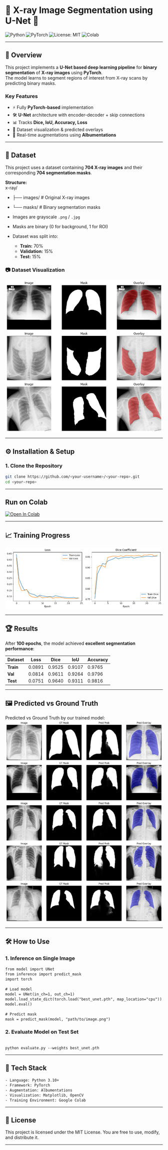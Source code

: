# 🩻 X-ray Image Segmentation using U-Net 🧠  

![Python](https://img.shields.io/badge/Python-3.9%2B-blue?logo=python&logoColor=white)
![PyTorch](https://img.shields.io/badge/PyTorch-1.12+-ee4c2c?logo=pytorch&logoColor=white)
![License: MIT](https://img.shields.io/badge/License-MIT-green.svg)
![Colab](https://img.shields.io/badge/Run%20on-Colab-orange?logo=googlecolab)

---

## 📌 Overview  
This project implements a **U-Net based deep learning pipeline** for **binary segmentation** of **X-ray images** using **PyTorch**.  
The model learns to segment regions of interest from X-ray scans by predicting binary masks.  

### **Key Features**
- ⚡ Fully **PyTorch-based** implementation  
- 🛠️ **U-Net** architecture with encoder-decoder + skip connections  
- 📊 Tracks **Dice, IoU, Accuracy, Loss**  
- 🧪 Dataset visualization & predicted overlays  
- 🎨 Real-time augmentations using **Albumentations**  

---

## 📂 Dataset  

This project uses a dataset containing **704 X-ray images** and their corresponding **704 segmentation masks**.  

**Structure:**  
x-ray/
- ├── images/ # Original X-ray images
- └── masks/ # Binary segmentation masks


- Images are grayscale `.png` / `.jpg`
- Masks are binary (0 for background, 1 for ROI)
- Dataset was split into:
  - **Train:** 70%
  - **Validation:** 15%
  - **Test:** 15%

### 📷 Dataset Visualization  

![Dataset Visualization](https://raw.githubusercontent.com/HussamUmer/Vision4Healthcare/main/XRay_UNet_Segmentation/Outputs/dataset.png)


---

## ⚙️ Installation & Setup  

### **1. Clone the Repository**
```bash
git clone https://github.com/<your-username>/<your-repo>.git
cd <your-repo>


```
---
## Run on Colab

[![Open In Colab](https://colab.research.google.com/assets/colab-badge.svg)](https://colab.research.google.com/github/HussamUmer/Vision4Healthcare/blob/main/XRay_UNet_Segmentation/Notebook%20File/U_Net_X_Ray.ipynb)

---

## 📈 Training Progress

![Training vs Validation Loss & Dice](https://raw.githubusercontent.com/HussamUmer/Vision4Healthcare/main/XRay_UNet_Segmentation/Outputs/download%20(2).png)

---

## 🏆 Results

After **100 epochs**, the model achieved **excellent segmentation performance**:

| Dataset | Loss   | Dice   | IoU    | Accuracy |
|---------|--------|--------|--------|-----------|
| **Train** | 0.0891 | 0.9525 | 0.9107 | 0.9765 |
| **Val**   | 0.0814 | 0.9611 | 0.9264 | 0.9796 |
| **Test**  | 0.0751 | 0.9640 | 0.9311 | 0.9816 |

---

## 🖼️ Predicted vs Ground Truth

Predicted vs Ground Truth by our trained model:
![Predicted vs Ground Truth By Trained Model](https://raw.githubusercontent.com/HussamUmer/Vision4Healthcare/main/XRay_UNet_Segmentation/Outputs/Predicted.png)

---

## 🛠️ How to Use
### 1. Inference on Single Image

```
from model import UNet
from inference import predict_mask
import torch

# Load model
model = UNet(in_ch=1, out_ch=1)
model.load_state_dict(torch.load("best_unet.pth", map_location="cpu"))
model.eval()

# Predict mask
mask = predict_mask(model, "path/to/image.png")

```
### 2. Evaluate Model on Test Set

```

python evaluate.py --weights best_unet.pth

```
---

## 📌 Tech Stack
```
- Language: Python 3.10+
- Framework: PyTorch
- Augmentation: Albumentations
- Visualization: Matplotlib, OpenCV
- Training Environment: Google Colab 
```
---

## 📜 License

This project is licensed under the MIT License.
You are free to use, modify, and distribute it.

---
